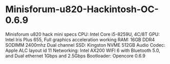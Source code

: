 # Minisforum-u820-Hackintosh-OC-0.6.9

Minisforum u820 hack mini specs
CPU: Intel Core i5-8259U, 4C/8T
GPU: Intel Iris Plus 655, Full graphics acceleration working
RAM: 16GB DDR4 SODIMM 2400mhz Dual channel
SSD: Kingston NVME 512GB
Audio Codec: Apple ALC layout id 11
Networking: Intel AX200 WIFI 6 with Bluetooth 5.0, and Dual ethernet 1Gbps and 2.5Gbps
Bootloader: Opencore 0.6.9
